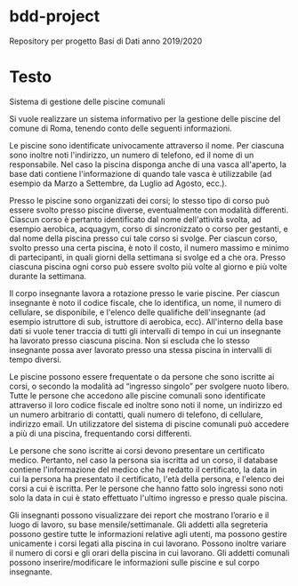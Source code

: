 # bdd-project
Repository per progetto Basi di Dati anno 2019/2020

# Testo
Sistema di gestione delle piscine comunali

Si vuole realizzare un sistema informativo per la gestione delle piscine del comune di Roma, tenendo conto delle seguenti informazioni.

Le piscine sono identificate univocamente attraverso il nome. Per ciascuna sono inoltre noti l'indirizzo, un numero di telefono, ed il nome di un responsabile. Nel caso la piscina disponga anche di una vasca all'aperto, la base dati contiene l'informazione di quando tale vasca è utilizzabile (ad esempio da Marzo a Settembre, da Luglio ad Agosto, ecc.).

Presso le piscine sono organizzati dei corsi; lo stesso tipo di corso può essere svolto presso piscine diverse, eventualmente con modalità differenti. Ciascun corso è pertanto identificato dal nome dell'attività svolta, ad esempio aerobica, acquagym, corso di sincronizzato o corso per gestanti, e dal nome della piscina presso cui tale corso si svolge. Per ciascun corso, svolto presso una certa piscina, è noto il costo, il numero massimo e minimo di partecipanti, in quali giorni della settimana si svolge ed a che ora. Presso ciascuna piscina ogni corso può essere svolto più volte al giorno e più volte durante la settimana.

Il corpo insegnante lavora a rotazione presso le varie piscine. Per ciascun insegnante è noto il codice fiscale, che lo identifica, un nome, il numero di cellulare, se disponibile, e l'elenco delle qualifiche dell'insegnante (ad esempio istruttore di sub, istruttore di aerobica, ecc). All'interno della base dati si vuole tener traccia di tutti gli intervalli di tempo in cui un insegnante ha lavorato presso ciascuna piscina. Non si escluda che lo stesso insegnante possa aver lavorato presso una stessa piscina in intervalli di tempo diversi.

Le piscine possono essere frequentate o da persone che sono iscritte ai corsi, o secondo la modalità ad “ingresso singolo” per svolgere nuoto libero. Tutte le persone che accedono alle piscine comunali sono identificate attraverso il loro codice fiscale ed inoltre sono noti il nome, un indirizzo ed un numero arbitrario di contatti, quali numero di telefono, di cellulare, indirizzo email. Un utilizzatore del sistema di piscine comunali può accedere a più di una piscina, frequentando corsi differenti.

Le persone che sono iscritte ai corsi devono presentare un certificato medico. Pertanto, nel caso la persona sia iscritta ad un corso, il database contiene l'informazione del medico che ha redatto il certificato, la data in cui la persona ha presentato il certificato, l'età della persona, e l'elenco dei corsi a cui è iscritta. Per le persone che hanno fatto solo ingressi sono noti solo la data in cui è stato effettuato l'ultimo ingresso e presso quale piscina.

Gli insegnanti possono visualizzare dei report che mostrano l’orario e il luogo di lavoro, su base mensile/settimanale. Gli addetti alla segreteria possono gestire tutte le informazioni relative agli utenti, ma possono gestire unicamente i corsi legati alla piscina in cui lavorano. Possono inoltre variare il numero di corsi e gli orari della piscina in cui lavorano. Gli addetti comunali possono inserire/modificare le informazioni sulle piscine e sul corpo insegnante.

